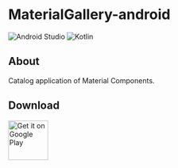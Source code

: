 # MaterialGallery-android  

![Android Studio](https://img.shields.io/badge/Android%20Studio-3.6.0%20RC1-green.svg)
![Kotlin](https://img.shields.io/badge/kotlin-1.3.61-yellow.svg)

## About  
Catalog application of Material Components.  

## Download  

[<img src="https://play.google.com/intl/en_us/badges/images/generic/en_badge_web_generic.png"
alt="Get it on Google Play" height="80">](https://play.google.com/store/apps/details?id=com.numero.material_gallery)
